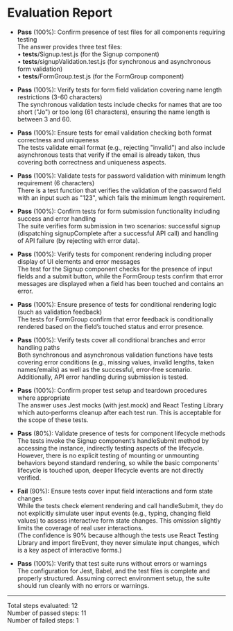 # Evaluation Report

- **Pass** (100%): Confirm presence of test files for all components requiring testing  
  The answer provides three test files:  
  • __tests__/Signup.test.js (for the Signup component)  
  • __tests__/signupValidation.test.js (for synchronous and asynchronous form validation)  
  • __tests__/FormGroup.test.js (for the FormGroup component)  

- **Pass** (100%): Verify tests for form field validation covering name length restrictions (3-60 characters)  
  The synchronous validation tests include checks for names that are too short ("Jo") or too long (61 characters), ensuring the name length is between 3 and 60.  

- **Pass** (100%): Ensure tests for email validation checking both format correctness and uniqueness  
  The tests validate email format (e.g., rejecting "invalid") and also include asynchronous tests that verify if the email is already taken, thus covering both correctness and uniqueness aspects.  

- **Pass** (100%): Validate tests for password validation with minimum length requirement (6 characters)  
  There is a test function that verifies the validation of the password field with an input such as "123", which fails the minimum length requirement.  

- **Pass** (100%): Confirm tests for form submission functionality including success and error handling  
  The suite verifies form submission in two scenarios: successful signup (dispatching signupComplete after a successful API call) and handling of API failure (by rejecting with error data).  

- **Pass** (100%): Verify tests for component rendering including proper display of UI elements and error messages  
  The test for the Signup component checks for the presence of input fields and a submit button, while the FormGroup tests confirm that error messages are displayed when a field has been touched and contains an error.  

- **Pass** (100%): Ensure presence of tests for conditional rendering logic (such as validation feedback)  
  The tests for FormGroup confirm that error feedback is conditionally rendered based on the field’s touched status and error presence.  

- **Pass** (100%): Verify tests cover all conditional branches and error handling paths  
  Both synchronous and asynchronous validation functions have tests covering error conditions (e.g., missing values, invalid lengths, taken names/emails) as well as the successful, error‑free scenario. Additionally, API error handling during submission is tested.  

- **Pass** (100%): Confirm proper test setup and teardown procedures where appropriate  
  The answer uses Jest mocks (with jest.mock) and React Testing Library which auto‑performs cleanup after each test run. This is acceptable for the scope of these tests.  

- **Pass** (80%): Validate presence of tests for component lifecycle methods  
  The tests invoke the Signup component’s handleSubmit method by accessing the instance, indirectly testing aspects of the lifecycle. However, there is no explicit testing of mounting or unmounting behaviors beyond standard rendering, so while the basic components’ lifecycle is touched upon, deeper lifecycle events are not directly verified.  

- **Fail** (90%): Ensure tests cover input field interactions and form state changes  
  While the tests check element rendering and call handleSubmit, they do not explicitly simulate user input events (e.g., typing, changing field values) to assess interactive form state changes. This omission slightly limits the coverage of real user interactions.  
  (The confidence is 90% because although the tests use React Testing Library and import fireEvent, they never simulate input changes, which is a key aspect of interactive forms.)  

- **Pass** (100%): Verify that test suite runs without errors or warnings  
  The configuration for Jest, Babel, and the test files is complete and properly structured. Assuming correct environment setup, the suite should run cleanly with no errors or warnings.

---

Total steps evaluated: 12  
Number of passed steps: 11  
Number of failed steps: 1